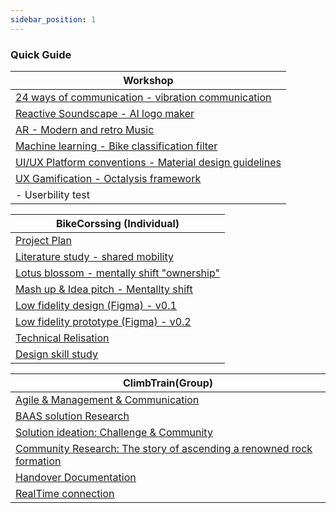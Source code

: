 ```yaml
---
sidebar_position: 1
---
```


### Quick Guide

| Workshop                                                                                                                |
| ----------------------------------------------------------------------------------------------------------------------- |
| [<u>24 ways of communication - vibration communication</u>](./Individual/Realisations/24-Way-communication-Workshop.md) |
| [<u>Reactive Soundscape - AI logo maker</u>](./Individual/Realisations/AI-Reactive-Soundscape-Workshop.md)              |
| [<u>AR - Modern and retro Music</u>](./Individual/Realisations/AR-Workshop.md)                                          |
| [<u>Machine learning - Bike classification filter</u>](./Individual/Realisations/ML-MachineLearning-Workshop.md)        |
| [<u>UI/UX Platform conventions - Material design guidelines</u>](./Individual/Realisations/UI-Workshop.md)              |
| [<u>UX Gamification - Octalysis framework</u>](./Individual/Realisations/UX-Gamification-Workshop.md)                   |
| - Userbility test                                                                                                       |

| BikeCorssing (Individual)                                                                                     |
| ------------------------------------------------------------------------------------------------------------- |
| [<u>Project Plan</u>](./Individual/ProjectPlan.md)                                                            |
| [<u>Literature study - shared mobility</u>](./Individual/Research/1%20-%20Literature%20study%20-%201.md)      |
| [<u>Lotus blossom - mentally shift "ownership"</u>](./Individual/Research/1%20-%20Lotus%20blossom%20-%201.md) |
| [<u>Mash up & Idea pitch - Mentallty shift</u>](./Individual/Research/1%20-%20Mash%20up%20-%201.md)           |
| [<u>Low fidelity design (Figma) - v0.1</u>](./Individual/Research/1%20-%20Prototype%20-%201.md)               |
| [<u>Low fidelity prototype (Figma) - v0.2</u>](./Individual/Realisations/LF-Relisation.md)                    |
| [<u>Technical Relisation</u>](./Individual/Realisations/Tech-Relisation.md)                                   |
| [<u>Design skill study</u>](./Individual/Research/1%20-%20UI_UX%20Study.md)                                   |

| ClimbTrain(Group)                                                                                                   |
| ------------------------------------------------------------------------------------------------------------------- |
| [<u>Agile & Management & Communication</u>](./Industry/Realisation/Agile.md)                                        |
| [<u>BAAS solution Research</u>](./Industry/Research/Backend.md)                                                     |
| [<u>Solution ideation: Challenge & Community</u>](./Industry/Research/Ideation-1.md)                                |
| [<u>Community Research: The story of ascending a renowned rock formation</u>](./Industry/Realisation/ClimbStory.md) |
| [<u>Handover Documentation</u>](./Industry/Realisation/HandoverDocumentation.md)                                    |
| [<u>RealTime connection</u>](./Industry/Realisation/RealtimeConnection.md)                                          |
